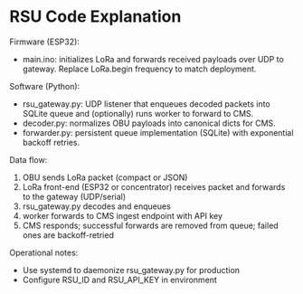 # RSU Code Explanation

Firmware (ESP32):
- main.ino: initializes LoRa and forwards received payloads over UDP to gateway. Replace LoRa.begin frequency to match deployment.

Software (Python):
- rsu_gateway.py: UDP listener that enqueues decoded packets into SQLite queue and (optionally) runs worker to forward to CMS.
- decoder.py: normalizes OBU payloads into canonical dicts for CMS.
- forwarder.py: persistent queue implementation (SQLite) with exponential backoff retries.

Data flow:
1) OBU sends LoRa packet (compact or JSON)
2) LoRa front-end (ESP32 or concentrator) receives packet and forwards to the gateway (UDP/serial)
3) rsu_gateway.py decodes and enqueues
4) worker forwards to CMS ingest endpoint with API key
5) CMS responds; successful forwards are removed from queue; failed ones are backoff-retried

Operational notes:
- Use systemd to daemonize rsu_gateway.py for production
- Configure RSU_ID and RSU_API_KEY in environment

